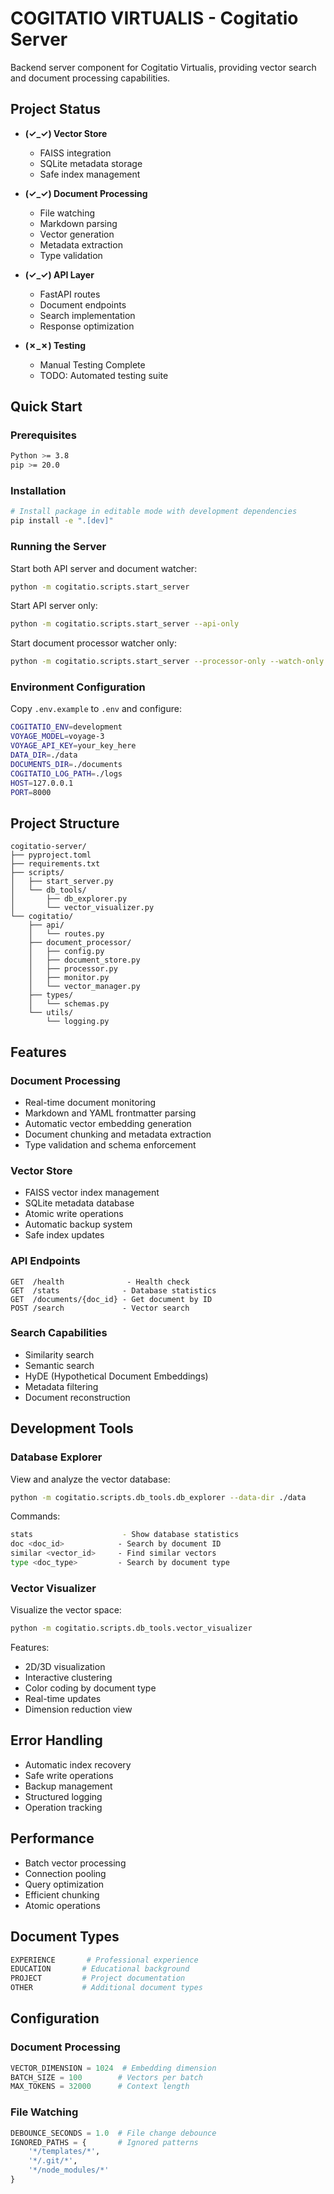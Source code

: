 # COGITATIO VIRTUALIS - Cogitatio Server

Backend server component for Cogitatio Virtualis, providing vector search and document processing capabilities.

## Project Status
- **(✓_✓) Vector Store**
  - FAISS integration
  - SQLite metadata storage
  - Safe index management

- **(✓_✓) Document Processing**
  - File watching
  - Markdown parsing
  - Vector generation
  - Metadata extraction
  - Type validation

- **(✓_✓) API Layer**
  - FastAPI routes
  - Document endpoints
  - Search implementation
  - Response optimization

- **(✗_✗) Testing**
  - Manual Testing Complete
  - TODO: Automated testing suite

## Quick Start

### Prerequisites
```bash
Python >= 3.8
pip >= 20.0
```

### Installation
```bash
# Install package in editable mode with development dependencies
pip install -e ".[dev]"
```

### Running the Server

Start both API server and document watcher:
```bash
python -m cogitatio.scripts.start_server
```

Start API server only:
```bash
python -m cogitatio.scripts.start_server --api-only
```

Start document processor watcher only:
```bash
python -m cogitatio.scripts.start_server --processor-only --watch-only
```

### Environment Configuration
Copy `.env.example` to `.env` and configure:
```bash
COGITATIO_ENV=development
VOYAGE_MODEL=voyage-3
VOYAGE_API_KEY=your_key_here
DATA_DIR=./data
DOCUMENTS_DIR=./documents
COGITATIO_LOG_PATH=./logs
HOST=127.0.0.1
PORT=8000
```

## Project Structure
```
cogitatio-server/
├── pyproject.toml
├── requirements.txt
├── scripts/
│   ├── start_server.py
│   └── db_tools/
│       ├── db_explorer.py
│       └── vector_visualizer.py
└── cogitatio/
    ├── api/
    │   └── routes.py
    ├── document_processor/
    │   ├── config.py
    │   ├── document_store.py
    │   ├── processor.py
    │   ├── monitor.py
    │   └── vector_manager.py
    ├── types/
    │   └── schemas.py
    └── utils/
        └── logging.py
```

## Features

### Document Processing
- Real-time document monitoring
- Markdown and YAML frontmatter parsing
- Automatic vector embedding generation
- Document chunking and metadata extraction
- Type validation and schema enforcement

### Vector Store
- FAISS vector index management
- SQLite metadata database
- Atomic write operations
- Automatic backup system
- Safe index updates

### API Endpoints
```
GET  /health              - Health check
GET  /stats              - Database statistics
GET  /documents/{doc_id} - Get document by ID
POST /search             - Vector search
```

### Search Capabilities
- Similarity search
- Semantic search
- HyDE (Hypothetical Document Embeddings)
- Metadata filtering
- Document reconstruction

## Development Tools

### Database Explorer
View and analyze the vector database:
```bash
python -m cogitatio.scripts.db_tools.db_explorer --data-dir ./data
```

Commands:
```bash
stats                    - Show database statistics
doc <doc_id>            - Search by document ID
similar <vector_id>     - Find similar vectors
type <doc_type>         - Search by document type
```

### Vector Visualizer
Visualize the vector space:
```bash
python -m cogitatio.scripts.db_tools.vector_visualizer
```

Features:
- 2D/3D visualization
- Interactive clustering
- Color coding by document type
- Real-time updates
- Dimension reduction view

## Error Handling
- Automatic index recovery
- Safe write operations
- Backup management
- Structured logging
- Operation tracking

## Performance
- Batch vector processing
- Connection pooling
- Query optimization
- Efficient chunking
- Atomic operations

## Document Types
```python
EXPERIENCE       # Professional experience
EDUCATION       # Educational background
PROJECT         # Project documentation
OTHER           # Additional document types
```

## Configuration

### Document Processing
```python
VECTOR_DIMENSION = 1024  # Embedding dimension
BATCH_SIZE = 100        # Vectors per batch
MAX_TOKENS = 32000      # Context length
```

### File Watching
```python
DEBOUNCE_SECONDS = 1.0  # File change debounce
IGNORED_PATHS = {       # Ignored patterns
    '*/templates/*',
    '*/.git/*',
    '*/node_modules/*'
}
```
